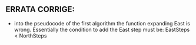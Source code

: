 ERRATA CORRIGE:
-----------------------------------------
- into the pseudocode of the first algorithm the function expanding East is wrong. Essentially the condition to add the East step must be:
EastSteps < NorthSteps
